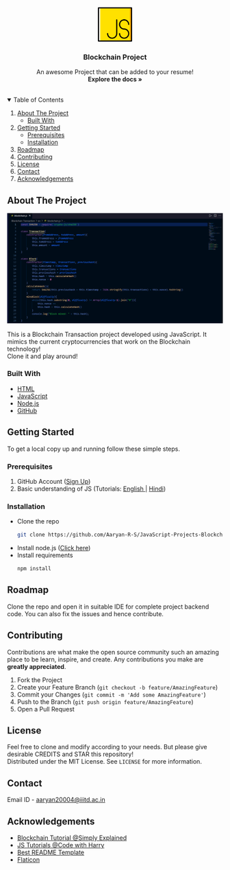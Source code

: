 <!-- PROJECT LOGO -->
<br />
<p align="center">
  <a href="https://aaryan-r-s.github.io/JavaScript-Projects-Blockchain-Transaction">
    <img src="readme-images/logo.png" alt="Logo" width="80" height="80">
  </a>

  <h3 align="center">Blockchain Project</h3>

  <p align="center">
    An awesome Project that can be added to your resume!
    <br />
    <strong>Explore the docs »</strong>
    <br />
    <br />
</p>


<!-- TABLE OF CONTENTS -->
<details open="open">
  <summary>Table of Contents</summary>
  <ol>
    <li>
      <a href="#about-the-project">About The Project</a>
      <ul>
        <li><a href="#built-with">Built With</a></li>
      </ul>
    </li>
    <li>
      <a href="#getting-started">Getting Started</a>
      <ul>
        <li><a href="#prerequisites">Prerequisites</a></li>
        <li><a href="#installation">Installation</a></li>
      </ul>
    </li>
    <li><a href="#roadmap">Roadmap</a></li>
    <li><a href="#contributing">Contributing</a></li>
    <li><a href="#license">License</a></li>
    <li><a href="#contact">Contact</a></li>
    <li><a href="#acknowledgements">Acknowledgements</a></li>
  </ol>
</details>



<!-- ABOUT THE PROJECT -->
## About The Project

![Product Name Screen Shot][product-screenshot]

This is a Blockchain Transaction project developed using JavaScript. It mimics the current cryptocurrencies that work on the Blockchain technology!
<br>
Clone it and play around!

### Built With

* [HTML](https://www.w3schools.com/html/)
* [JavaScript](https://www.javascript.com/)
* [Node.js](https://nodejs.org/en/)
* [GitHub](https://github.com)



<!-- GETTING STARTED -->
## Getting Started

To get a local copy up and running follow these simple steps.

### Prerequisites

1. GitHub Account ([Sign Up](https://github.com))
2. Basic understanding of JS (Tutorials: [English ](https://www.youtube.com/playlist?list=PLRAV69dS1uWSxUIk5o3vQY2-_VKsOpXLD)| [Hindi](https://youtu.be/hKB-YGF14SY))


### Installation

- Clone the repo
   ```sh
   git clone https://github.com/Aaryan-R-S/JavaScript-Projects-Blockchain-Transaction.git
   ```
- Install node.js ([Click here](https://nodejs.org/en/download/))
- Install requirements
  ```powershell 
  npm install
  ```



<!-- ROADMAP -->
## Roadmap

Clone the repo and open it in suitable IDE for complete project backend code. You can also fix the issues and hence contribute.



<!-- CONTRIBUTING -->
## Contributing

Contributions are what make the open source community such an amazing place to be learn, inspire, and create. Any contributions you make are **greatly appreciated**.

1. Fork the Project
2. Create your Feature Branch (`git checkout -b feature/AmazingFeature`)
3. Commit your Changes (`git commit -m 'Add some AmazingFeature'`)
4. Push to the Branch (`git push origin feature/AmazingFeature`)
5. Open a Pull Request

<!-- LICENSE -->
## License

Feel free to clone and modify according to your needs. But please give desirable CREDITS and STAR this repository!<br> Distributed under the MIT License. See `LICENSE` for more information.


<!-- CONTACT -->
## Contact

Email ID - aaryan20004@iiitd.ac.in


<!-- ACKNOWLEDGEMENTS -->
## Acknowledgements
* [Blockchain Tutorial @Simply Explained](https://www.youtube.com/watch?v=zVqczFZr124)
* [JS Tutorials @Code with Harry](https://youtu.be/hKB-YGF14SY)
* [Best README Template](https://github.com/othneildrew/Best-README-Template)
* [Flaticon](https://flaticon.com)


<!-- MARKDOWN LINKS & IMAGES -->
[product-screenshot]: readme-images/screenshot.png
